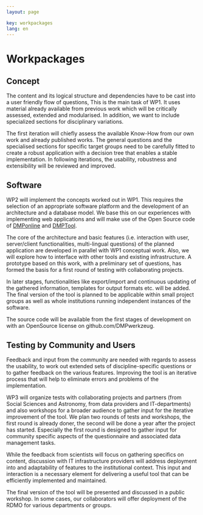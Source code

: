 ```yaml
---
layout: page

key: workpackages
lang: en
---
```


Workpackages
============

Concept
-------

The content and its logical structure and dependencies have to be cast into a user friendly flow of questions, This is the main task of WP1. It uses material already available from previous work which will be critically assessed, extended and modularised. In addition, we want to include specialized sections for disciplinary variations.

The first iteration will chiefly assess the available Know-How from our own work and already published works. The general questions and the specialised sections for specific target groups need to be carefully fitted to create a robust application with a decision tree that enables a stable implementation. In following iterations, the usability, robustness and extensibility will be reviewed and improved.

Software
--------

WP2 will implement the concepts worked out in WP1. This requires the selection of an appropriate software platform and the development of an architecture and a database model. We base this on our experiences with implementing web applications and will make use of the Open Source code of [DMPonline](https://dmponline.dcc.ac.uk) and [DMPTool](https://dmptool.org/).

The core of the architecture and basic features (i.e. interaction with user, server/client functionalities, multi-lingual questions) of the planned application are developed in parallel with WP1 conceptual work. Also, we will explore how to interface with other tools and existing infrastructure. A prototype based on this work, with a preliminary set of questions, has formed the basis for a first round of testing with collaborating projects.

In later stages, functionalities like export/import and continuous updating of the gathered information, templates for output formats etc. will be added. The final version of the tool is planned to be applicable within small project groups as well as whole institutions running independent instances of the software.

The source code will be available from the first stages of development on with an OpenSource license  on github.com/DMPwerkzeug.

Testing by Community and Users
------------------------------

Feedback and input from the community are needed with regards  to assess the usability, to work out extended sets of discipline-specific questions or to gather feedback on the various features. Improving  the tool is an iterative process that will help to eliminate errors and problems of the implementation.

WP3 will organize tests with collaborating projects and partners (from Social Sciences and Astronomy, from data providers and IT-departments) and also workshops for a broader audience to gather input for the iterative improvement of the tool. We plan two rounds of tests and workshops, the first round is already doner, the second will be done a year after the project has started. Especially the first round is designed to gather input for community specific aspects of the questionnaire and associated data management tasks.

While the feedback from scientists will focus on gathering specifics on content, discussion with IT infrastructure providers will address deployment into and adaptability of features to the institutional context. This input  and interaction is a necessary element for delivering a useful tool that can be efficiently implemented and maintained.

The final version of the tool will be presented and discussed in a public workshop. In some cases, our collaborators will offer deployment of the RDMO for various departments or groups.
